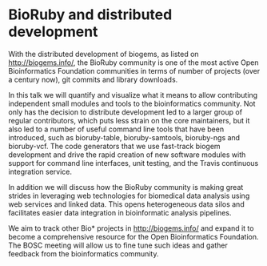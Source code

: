 # BioRuby and distributed development

With the distributed development of biogems, as listed on http://biogems.info/,
the BioRuby community is one of the most active Open Bioinformatics Foundation
communities in terms of number of projects (over a century now), git commits and
library downloads.

In this talk we will quantify and visualize what it means to allow contributing
independent small modules and tools to the bioinformatics community. Not only
has the decision to distribute development led to a larger group of regular
contributors, which puts less strain on the core maintainers, but it also led to
a number of useful command line tools that have been introduced, such as bioruby-table,
bioruby-samtools, bioruby-ngs and bioruby-vcf. The code generators that we use
fast-track biogem development and drive the rapid creation of new software modules
with support for command line interfaces, unit testing, and the Travis continuous
integration service. 

In addition we will discuss how the BioRuby community is making great strides
in leveraging web technologies for biomedical data analysis using web services and
linked data. This opens heterogeneous data silos and facilitates easier data integration
in bioinformatic analysis pipelines.

We aim to track other Bio* projects in http://biogems.info/ and expand it to become
a comprehensive resource for the Open Bioinformatics Foundation. The BOSC meeting
will allow us to fine tune such ideas and gather feedback from the bioinformatics
community.
